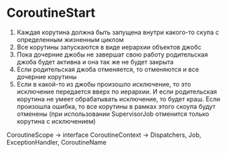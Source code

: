 # CoroutineStart
1. Каждая корутина должна быть запущена внутри какого-то скупа с определенным жизненным циклом 
2. Все корутины запускаются в виде иерархии объектов джобс
3. Пока дочерние джобы не завершат свою работу родительская джоба будет активна и она так же не будет закрыта 
4. Если родительская джоба отменяется, то отменяются и все дочерние корутины
5. Если в какой-то из джобы произошло исключение, то это исключение передается вверх по иерархии. И если родительская корутина не умеет обрабатывать исключение, то будет краш. Если произошла ошибка, то все корутины в рамках этого скоупа будут отменены (при использовании SupervisorJob отменится только корутина с исключением)

CoroutineScope -> interface CoroutineContext -> Dispatchers, Job, ExceptionHandler, CoroutineName
